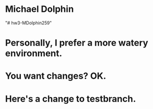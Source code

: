 # Michael Dolphin
"# hw3-MDolphin259" 

# Personally, I prefer a more watery environment.

# You want changes?  OK.

# Here's a change to testbranch.